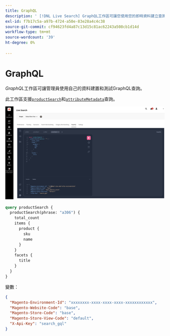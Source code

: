 ```yaml
---
title: GraphQL
description: ' [!DNL Live Search] GraphQL工作區可讓您使用您的即時資料建立查詢。'
exl-id: f7b17c5a-a97b-4724-a50e-83e28a4c4c38
source-git-commit: cf94623fd4a87c13d15c81ac62243a508cb1d14d
workflow-type: tm+mt
source-wordcount: '39'
ht-degree: 0%

---
```


# GraphQL

*GraphQL*&#x200B;工作區可讓管理員使用自己的資料建置和測試GraphQL查詢。

此工作區支援[`productSearch`](https://developer.adobe.com/commerce/services/graphql/live-search/product-search/)和[`attributeMetadata`](https://developer.adobe.com/commerce/services/graphql/live-search/attribute-metadata/)查詢。

![GraphQL工作區](assets/graphql.png)

```graphql
query productSearch {
  productSearch(phrase: "a306") {
    total_count
    items {
      product {
        sku
		name
      }
    }
    facets {
      title
    }
  }
}
```

變數：

```json
{
  "Magento-Environment-Id": "xxxxxxxx-xxxx-xxxx-xxxx-xxxxxxxxxxxx",
  "Magento-Website-Code": "base",
  "Magento-Store-Code": "base",
  "Magento-Store-View-Code": "default",
  "X-Api-Key": "search_gql"
}
```

